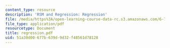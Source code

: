 ```yaml
---
content_type: resource
description: 'RSM and Regression: Regression'
file: /media/https%3A/open-learning-course-data-rc.s3.amazonaws.com/6-780-semiconductor-manufacturing-spring-2003/51a30d00677b639d9d32f48561d78128_regression.pdf
file_type: application/pdf
resourcetype: Document
title: regression.pdf
uid: 51a30d00-677b-639d-9d32-f48561d78128
---
```


